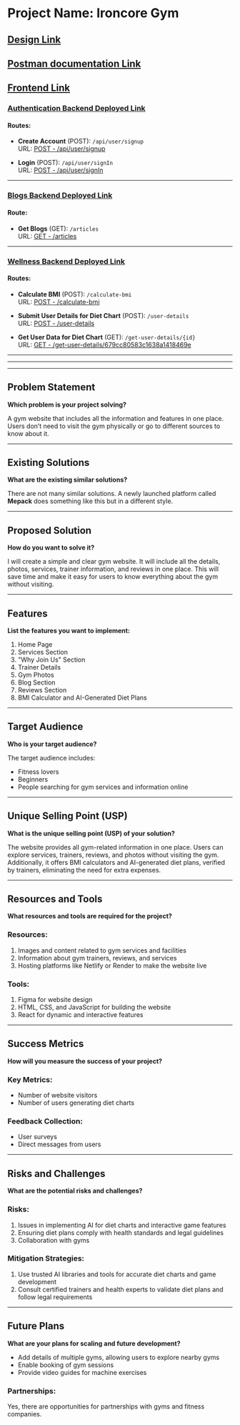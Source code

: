 # Project Name: Ironcore Gym

## [Design Link](https://www.figma.com/design/xx6t46xMZOAVmXsBXRbliP/Ironcore-Gym?node-id=0-1&t=pgF3KdHZajE7uwKu-1)

## [Postman documentation Link](https://documenter.getpostman.com/view/39189278/2sAYX3rPFi)


## [Frontend Link](https://ironcore-gym-2.onrender.com)


### [Authentication Backend Deployed Link](https://authentication-backend-kbui.onrender.com)

#### Routes:
- **Create Account** (POST): `/api/user/signup`  
  URL: [POST - /api/user/signup](https://authentication-backend-kbui.onrender.com/api/user/signup)

- **Login** (POST): `/api/user/signIn`  
  URL: [POST - /api/user/signIn](https://authentication-backend-kbui.onrender.com/api/user/signIn)

---

### [Blogs Backend Deployed Link](https://blogs-backend-i6z7.onrender.com)

#### Route:
- **Get Blogs** (GET): `/articles`  
  URL: [GET - /articles](https://blogs-backend-i6z7.onrender.com/articles)

---

### [Wellness Backend Deployed Link](https://wellness-backend-bd6i.onrender.com)

#### Routes:
- **Calculate BMI** (POST): `/calculate-bmi`  
  URL: [POST - /calculate-bmi](https://wellness-backend-bd6i.onrender.com/calculate-bmi)

- **Submit User Details for Diet Chart** (POST): `/user-details`  
  URL: [POST - /user-details](https://wellness-backend-bd6i.onrender.com/user-details)

- **Get User Data for Diet Chart** (GET): `/get-user-details/{id}`  
  URL: [GET - /get-user-details/679cc80583c1638a1418469e](https://wellness-backend-bd6i.onrender.com/get-user-details/679cc80583c1638a1418469e)
---
---
---

## Problem Statement
**Which problem is your project solving?**

A gym website that includes all the information and features in one place. Users don’t need to visit the gym physically or go to different sources to know about it.

---

## Existing Solutions
**What are the existing similar solutions?**

There are not many similar solutions. A newly launched platform called **Mepack** does something like this but in a different style.

---

## Proposed Solution
**How do you want to solve it?**

I will create a simple and clear gym website. It will include all the details, photos, services, trainer information, and reviews in one place. This will save time and make it easy for users to know everything about the gym without visiting.

---

## Features
**List the features you want to implement:**

1. Home Page
2. Services Section
3. "Why Join Us" Section
4. Trainer Details
5. Gym Photos
6. Blog Section
7. Reviews Section
8. BMI Calculator and AI-Generated Diet Plans

---

## Target Audience
**Who is your target audience?**

The target audience includes:
- Fitness lovers
- Beginners
- People searching for gym services and information online

---

## Unique Selling Point (USP)
**What is the unique selling point (USP) of your solution?**

The website provides all gym-related information in one place. Users can explore services, trainers, reviews, and photos without visiting the gym. Additionally, it offers BMI calculators and AI-generated diet plans, verified by trainers, eliminating the need for extra expenses.

---

## Resources and Tools
**What resources and tools are required for the project?**

### Resources:
1. Images and content related to gym services and facilities
2. Information about gym trainers, reviews, and services
3. Hosting platforms like Netlify or Render to make the website live

### Tools:
1. Figma for website design
2. HTML, CSS, and JavaScript for building the website
3. React for dynamic and interactive features

---

## Success Metrics
**How will you measure the success of your project?**

### Key Metrics:
- Number of website visitors
- Number of users generating diet charts

### Feedback Collection:
- User surveys
- Direct messages from users

---

## Risks and Challenges
**What are the potential risks and challenges?**

### Risks:
1. Issues in implementing AI for diet charts and interactive game features
2. Ensuring diet plans comply with health standards and legal guidelines
3. Collaboration with gyms

### Mitigation Strategies:
1. Use trusted AI libraries and tools for accurate diet charts and game development
2. Consult certified trainers and health experts to validate diet plans and follow legal requirements

---

## Future Plans
**What are your plans for scaling and future development?**

- Add details of multiple gyms, allowing users to explore nearby gyms
- Enable booking of gym sessions
- Provide video guides for machine exercises

### Partnerships:
Yes, there are opportunities for partnerships with gyms and fitness companies.
